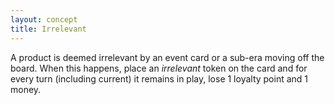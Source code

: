 ```yaml
---
layout: concept
title: Irrelevant
---
```


A product is deemed irrelevant by an event card or a sub-era moving off the board. When  this happens, place an _irrelevant_ token on the card and for every turn (including current) it remains in play, lose 1 loyalty point and 1 money.

